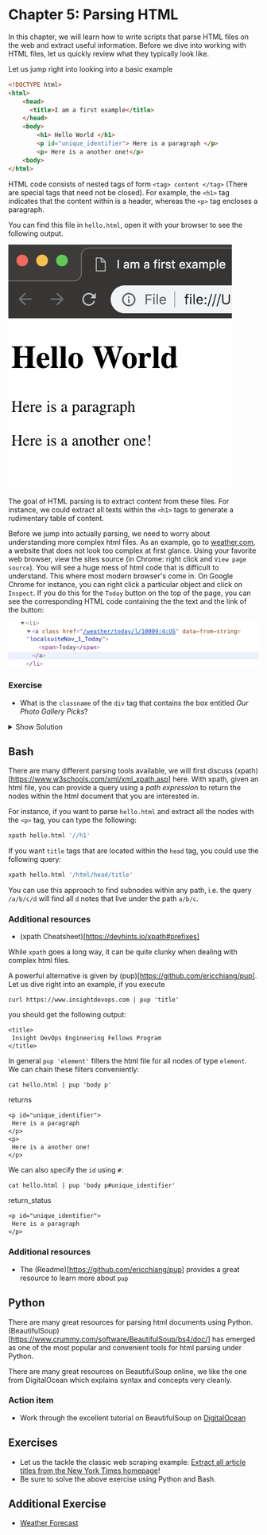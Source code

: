 # Chapter 5: Parsing HTML

In this chapter, we will learn how to write scripts that parse HTML files on the web and extract useful information. Before we dive into working with HTML files, let us quickly review what they typically look like.

Let us jump right into looking into a basic example
```html
<!DOCTYPE html>  
<html>  
    <head>
      <title>I am a first example</title>
    </head>
    <body>
        <h1> Hello World </h1>
        <p id="unique_identifier"> Here is a paragraph </p>
        <p> Here is a another one!</p>
    <body>
</html>
```

HTML code consists of nested tags of form `<tag> content </tag>` (There are special tags that need not be closed). For example, the `<h1>` tag indicates that the content within is a header, whereas the `<p>` tag encloses a paragraph.

You can find this file in `hello.html`, open it with your browser to see the following output.

![hello.html](hello_screen.png)

The goal of HTML parsing is to extract content from these files. For instance, we could extract all texts within the `<h1>` tags to generate a rudimentary table of content.

Before we jump into actually parsing, we need to worry about understanding more complex html files. As an example, go to [weather.com](https://weather.com/), a website that does not look too complex at first glance.
Using your favorite web browser, view the sites source (in Chrome: right click and `View page source`).
You will see a huge mess of html code that is difficult to understand.
This where most modern browser's come in. On Google Chrome for instance, you can right click a particular object and click on `Inspect`.
If you do this for the `Today` button on the top of the page, you can see the corresponding HTML code containing the the text and the link of the button:

![Today](inspect.png)


### Exercise
- What is the `classname` of the `div` tag that contains the box entitled *Our Photo Gallery Picks*?

<details><summary>Show Solution</summary>
<p>
cm-small-content wx-media-group
</p>
</details>


## Bash

There are many different parsing tools available, we will first discuss (xpath)[https://www.w3schools.com/xml/xml_xpath.asp] here.
With xpath, given an html file, you can provide a query using a *path expression* to return the nodes within the html document that you are interested in.

For instance, if you want to parse `hello.html` and extract all the nodes with the `<p>` tag, you can type the following:

```Bash
xpath hello.html '//h1'
```

If you want `title` tags that are located within the `head` tag, you could use the following query:

```Bash
xpath hello.html '/html/head/title'
```

You can use this approach to find subnodes within any path, i.e. the query `/a/b/c/d` will find all `d` notes that live under the path `a/b/c`.
### Additional resources
- (xpath Cheatsheet)[https://devhints.io/xpath#prefixes]

While `xpath` goes a long way, it can be quite clunky when dealing with complex html files.

A powerful alternative is given by (pup)[https://github.com/ericchiang/pup]. Let us dive right into an example, if you execute

```
curl https://www.insightdevops.com | pup 'title'
```
you should get the following output:
```
<title>
 Insight DevOps Engineering Fellows Program
</title>
```

In general `pup 'element'` filters the html file for all nodes of type `element`. We can chain these filters conveniently:

```
cat hello.html | pup 'body p'
```

returns

```
<p id="unique_identifier">
 Here is a paragraph
</p>
<p>
 Here is a another one!
</p>
```

We can also specify the `id` using `#`:

```
cat hello.html | pup 'body p#unique_identifier'
```

return_status

```
<p id="unique_identifier">
 Here is a paragraph
</p>
```

### Additional resources

- The (Readme)[https://github.com/ericchiang/pup] provides a great resource to learn more about `pup`

## Python

There are many great resources for parsing html documents using Python. (BeautifulSoup)[https://www.crummy.com/software/BeautifulSoup/bs4/doc/] has emerged as one of the most popular and convenient tools for html parsing under Python.

There are many great resources on BeautifulSoup online, we like the one from DigitalOcean which explains syntax and concepts very cleanly.

### Action item

- Work through the excellent tutorial on BeautifulSoup on [DigitalOcean](https://www.digitalocean.com/community/tutorials/how-to-scrape-web-pages-with-beautiful-soup-and-python-3)

## Exercises

- Let us the tackle the classic web scraping example: [Extract all article titles from the New York Times homepage](http://www.practicepython.org/exercise/2014/06/06/17-decode-a-web-page.html)!
- Be sure to solve the above exercise using Python and Bash.

## Additional Exercise
- [Weather Forecast](https://github.com/InsightDataScience/Parsing-Workshop/tree/master/exercises/weather_forecast)
